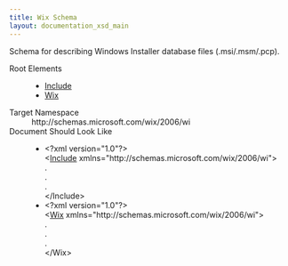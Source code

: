 ```yaml
---
title: Wix Schema
layout: documentation_xsd_main
---
```

<p>             Schema for describing Windows Installer database files (.msi/.msm/.pcp).     </p>
<dl>
  <dt>Root Elements</dt>
  <dd>
    <ul>
      <li>
        <a href="../include/">Include</a>
      </li>
      <li>
        <a href="../wix/">Wix</a>
      </li>
    </ul>
  </dd>
  <dt>Target Namespace</dt>
  <dd>http://schemas.microsoft.com/wix/2006/wi</dd>
  <dt>Document Should Look Like</dt>
  <dd>
    <ul>
      <li>&lt;?xml version="1.0"?&gt;<br />&lt;<a href="../include/">Include</a> xmlns="http://schemas.microsoft.com/wix/2006/wi"&gt;<br />.<br />.<br />.<br />&lt;/Include&gt;</li>
      <li>&lt;?xml version="1.0"?&gt;<br />&lt;<a href="../wix/">Wix</a> xmlns="http://schemas.microsoft.com/wix/2006/wi"&gt;<br />.<br />.<br />.<br />&lt;/Wix&gt;</li>
    </ul>
  </dd>
</dl>
